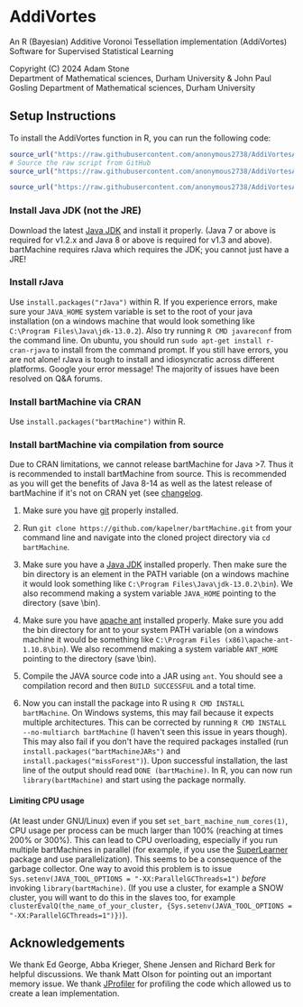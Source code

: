 AddiVortes
===========

An R (Bayesian) Additive Voronoi Tessellation implementation (AddiVortes)
Software for Supervised Statistical Learning

Copyright (C) 2024
Adam Stone  
Department of Mathematical sciences, Durham University
& 
John Paul Gosling
Department of Mathematical sciences, Durham University
 
Setup Instructions
------------------

To install the AddiVortes function in R, you can run the following code: 

```r
source_url("https://raw.githubusercontent.com/anonymous2738/AddiVortesAlgorithm/main/AddiVortesMainCode.R")
# Source the raw script from GitHub
source_url("https://raw.githubusercontent.com/anonymous2738/AddiVortesAlgorithm/main/Datasets.R")

source_url("https://raw.githubusercontent.com/anonymous2738/AddiVortesAlgorithm/main/CodeForFigures.R")
```


### Install Java JDK (not the JRE)

Download the latest [Java JDK](https://jdk.java.net/) and install it properly. (Java 7 or above is required for v1.2.x and Java 8 or above is required for v1.3 and above). bartMachine requires rJava which requires the JDK; you cannot just have a JRE!

### Install rJava

Use `install.packages("rJava")` within R. If you experience errors, make sure your `JAVA_HOME` system variable is set to the root of your java installation (on a windows machine that would look something like `C:\Program Files\Java\jdk-13.0.2`). Also try running `R CMD javareconf` from the command line. On ubuntu, you should run `sudo apt-get install r-cran-rjava` to install from the command prompt. If you still have errors, you are not alone! rJava is tough to install and idiosyncratic across different platforms. Google your error message! The majority of issues have been resolved on Q&A forums.

### Install bartMachine via CRAN

Use `install.packages("bartMachine")` within R.

### Install bartMachine via compilation from source

Due to CRAN limitations, we cannot release bartMachine for Java >7. Thus it is recommended to install bartMachine from source. This is recommended as you will get the benefits of Java 8-14 as well as the latest release of bartMachine if it's not on CRAN yet (see [changelog](https://github.com/kapelner/bartMachine/blob/master/bartMachine/CHANGELOG).

1. Make sure you have [git](http://git-scm.com/downloads "Download git for all operating systems") 
properly installed.

2. Run `git clone https://github.com/kapelner/bartMachine.git` from your command line and navigate into the cloned project directory via `cd bartMachine`.

3. Make sure you have a [Java JDK](https://jdk.java.net/14/) installed properly. Then make sure the bin directory is an element in the PATH variable (on a windows machine it would look something like `C:\Program Files\Java\jdk-13.0.2\bin`). We also recommend making a system variable `JAVA_HOME` pointing to the directory (save \bin).

3. Make sure you have [apache ant](http://ant.apache.org/bindownload.cgi "Download apache ant for all operating systems") installed properly. 
Make sure you add the bin directory for ant to your system PATH variable (on a windows machine it would be something like `C:\Program Files (x86)\apache-ant-1.10.8\bin`). We also recommend making a system variable `ANT_HOME` pointing to the directory (save \bin).

4. Compile the JAVA source code into a JAR using `ant`. You should see a compilation record and then `BUILD SUCCESSFUL` and a total time.

5. Now you can install the package into R using `R CMD INSTALL bartMachine`. On Windows systems, this may fail because it expects multiple architectures. This can be corrected by running `R CMD INSTALL --no-multiarch bartMachine` (I haven't seen this issue in years though). This may also fail if you don't have the required packages installed (run `install.packages("bartMachineJARs")` and `install.packages("missForest")`). Upon successful installation, the last line of the output should read `DONE (bartMachine)`. In R, you can now run `library(bartMachine)` and start using the package normally.


#### Limiting CPU usage
(At least under GNU/Linux) even if you set `set_bart_machine_num_cores(1)`, CPU usage per process can be much larger than 100% (reaching at times 200% or 300%). This can lead to CPU overloading, especially if you run multiple bartMachines in parallel (for example, if you use the [SuperLearner](https://cran.r-project.org/web/packages/SuperLearner/) package and use parallelization). This seems to be a consequence of the garbage collector. One way to avoid this problem is to issue `Sys.setenv(JAVA_TOOL_OPTIONS = "-XX:ParallelGCThreads=1")` *before* invoking `library(bartMachine)`. (If you use a cluster, for example a SNOW cluster, you will want to do this in the slaves too, for example `clusterEvalQ(the_name_of_your_cluster, {Sys.setenv(JAVA_TOOL_OPTIONS = "-XX:ParallelGCThreads=1")})`).

Acknowledgements
------------------

We thank Ed George, Abba Krieger, Shene Jensen and Richard Berk for helpful discussions. We thank Matt Olson for pointing out an important memory issue. We thank [JProfiler](http://www.ej-technologies.com/products/jprofiler/overview.html) for profiling the code which allowed us to create a lean implementation.
